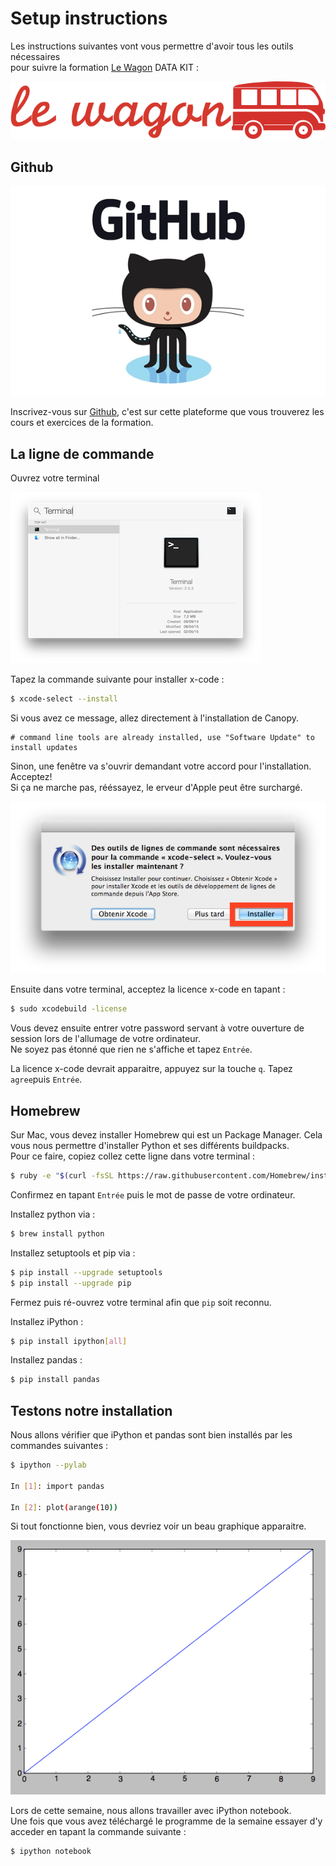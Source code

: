 # Setup instructions

Les instructions suivantes vont vous permettre d'avoir tous les outils nécessaires <br> pour suivre la formation [Le Wagon](http://www.lewagon.org) DATA KIT :

![Lewagon-logo](../images/logo-lewagon.png)


## Github

![github-logo](../images/github-logo.jpg )


Inscrivez-vous sur [Github](https://github.com/join), c'est sur cette plateforme que vous trouverez les cours et exercices de la formation.



## La ligne de commande

Ouvrez votre terminal

![](../images/open-terminal.png)

Tapez la commande suivante pour installer x-code :

```bash
$ xcode-select --install
```
Si vous avez ce message, allez directement à l'installation de Canopy.

```
# command line tools are already installed, use "Software Update" to install updates
```

Sinon, une fenêtre va s'ouvrir demandant votre accord pour l'installation. Acceptez! <br>
Si ça ne marche pas, rééssayez, le erveur d'Apple peut être surchargé.

![](../images/xcode-select-install.png)

Ensuite dans votre terminal, acceptez la licence x-code en tapant :


```bash
$ sudo xcodebuild -license
```

Vous devez ensuite entrer votre password servant à votre ouverture de session lors de l'allumage de votre ordinateur.
<br>Ne soyez pas étonné que rien ne s'affiche et tapez `Entrée`.

La licence x-code devrait apparaitre, appuyez sur la touche `q`.
Tapez `agree`puis `Entrée`.

## Homebrew

Sur Mac, vous devez installer Homebrew qui est un Package Manager. Cela vous nous permettre d'installer Python et ses différents buildpacks. <br>
Pour ce faire, copiez collez cette ligne dans votre terminal :

```bash
$ ruby -e "$(curl -fsSL https://raw.githubusercontent.com/Homebrew/install/master/install)"
```

Confirmez en tapant `Entrée` puis le mot de passe de votre ordinateur.

Installez python via :

```bash
$ brew install python
```
Installez setuptools et pip via :

```bash
$ pip install --upgrade setuptools
$ pip install --upgrade pip
```


Fermez puis ré-ouvrez votre terminal afin que ```pip``` soit reconnu.

Installez iPython :

```bash
$ pip install ipython[all]
```
Installez pandas :

```bash
$ pip install pandas
```

## Testons notre installation

Nous allons vérifier que iPython et pandas sont bien installés par les commandes suivantes :

```bash
$ ipython --pylab

In [1]: import pandas

In [2]: plot(arange(10))
```

Si tout fonctionne bien, vous devriez voir un beau graphique apparaitre.

![resultat_final](../images/resultat_final.png )

Lors de cette semaine, nous allons travailler avec iPython notebook. <br>
Une fois que vous avez téléchargé le programme de la semaine essayer d'y acceder en tapant la commande suivante :

```bash
$ ipython notebook
```

